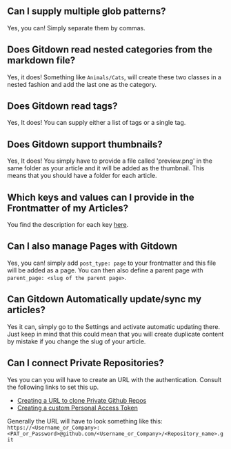 ## Can I supply multiple glob patterns?

Yes, you can! Simply separate them by commas.

## Does Gitdown read nested categories from the markdown file?

Yes, it does! Something like `Animals/Cats`, will create these two classes in a nested fashion and add the last one as the category.

## Does Gitdown read tags?

Yes, It does! You can supply either a list of tags or a single tag.

## Does Gitdown support thumbnails?

Yes, It does! You simply have to provide a file called 'preview.png' in the same folder as your article and it will be added as the thumbnail. This means that you should have a folder for each article.

## Which keys and values can I provide in the Frontmatter of my Articles?

You find the description for each key [here](keys.md).

## Can I also manage Pages with Gitdown

Yes, you can! simply add `post_type: page` to your frontmatter and this file will be added as a page. You can then also define a parent page with `parent_page: <slug of the parent page>`.

## Can Gitdown Automatically update/sync my articles?

Yes it can, simply go to the Settings and activate automatic updating there. Just keep in mind that this could mean that you will create duplicate content by mistake if you change the slug of your article.

## Can I connect Private Repositories?

Yes you can you will have to create an URL with the authentication. Consult the following links to set this up.

- [Creating a URL to clone Private Github Repos](https://stackoverflow.com/questions/22755268/clone-a-private-repo-of-github-with-username-and-password)
- [Creating a custom Personal Access Token](https://docs.github.com/authentication/keeping-your-account-and-data-secure/managing-your-personal-access-tokens)

Generally the URL will have to look something like this: `https://<Username_or_Company>:<PAT_or_Password>@github.com/<Username_or_Company>/<Repository_name>.git`
